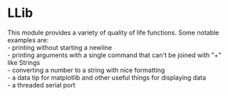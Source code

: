 # LLib
This module provides a variety of quality of life functions. Some notable examples are: <br>
	- printing without starting a newline<br>
	- printing arguments with a single command that can't be joined with "+" like Strings<br>
	- converting a number to a string with nice formatting<br>
	- a data tip for matplotlib and other useful things for displaying data<br>
	- a threaded serial port<br>
